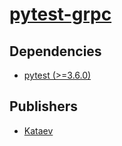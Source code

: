 # [pytest-grpc](https://pypi.org/project/pytest-grpc)

## Dependencies
- [pytest (>=3.6.0)](packages/p/pytest.md)



## Publishers
- [Kataev](https://pypi.org/user/Kataev)

